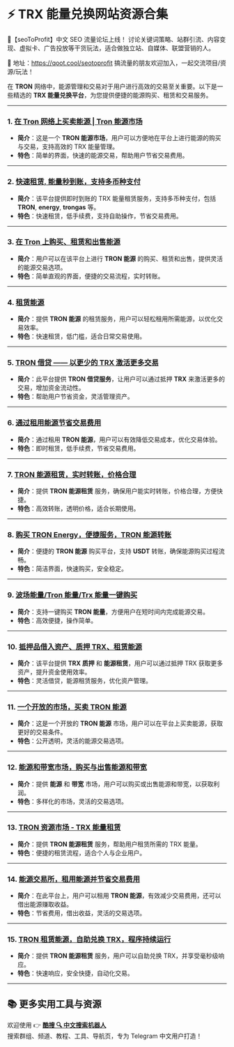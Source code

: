 # ⚡ **TRX 能量兑换网站资源合集**

💬【seoToProfit】中文 SEO 流量论坛上线！
讨论关键词策略、站群引流、内容变现、虚拟卡、广告投放等干货玩法，适合做独立站、自媒体、联盟营销的人。

📌 地址：https://qoot.cool/seotoprofit
搞流量的朋友欢迎加入，一起交流项目/资源/玩法！

在 **TRON** 网络中，能源管理和交易对于用户进行高效的交易至关重要。以下是一些精选的 **TRX 能量兑换平台**，为您提供便捷的能源购买、租赁和交易服务。

---

### 1. [**在 Tron 网络上买卖能源 | Tron 能源市场**](https://qoot.cool/HBlkvt)
- **简介**：这是一个 **TRON 能源市场**，用户可以方便地在平台上进行能源的购买与交易，支持高效的 TRX 能量管理。
- **特色**：简单的界面，快速的能源交易，帮助用户节省交易费用。

---

### 2. [**快速租赁, 能量秒到账，支持多币种支付**](https://qoot.cool/Yu2HVO)
- **简介**：该平台提供即时到账的 TRX 能量租赁服务，支持多币种支付，包括 **TRON**, **energy**, **trongas** 等。
- **特色**：快速租赁，低手续费，支持自助操作，节省交易费用。

---

### 3. [**在 Tron 上购买、租赁和出售能源**](https://qoot.cool/wYwm7T)
- **简介**：用户可以在该平台上进行 **TRON 能源** 的购买、租赁和出售，提供灵活的能源交易选项。
- **特色**：简单直观的界面，便捷的交易流程，实时转账。

---

### 4. [**租赁能源**](https://qoot.cool/PVQUiB)
- **简介**：提供 **TRON 能源** 的租赁服务，用户可以轻松租用所需能源，以优化交易效率。
- **特色**：快速租赁，低门槛，适合日常交易使用。

---

### 5. [**TRON 借贷 —— 以更少的 TRX 激活更多交易**](https://qoot.cool/oZH3ER)
- **简介**：此平台提供 **TRON 借贷服务**，让用户可以通过抵押 **TRX** 来激活更多的交易，增加资金流动性。
- **特色**：帮助用户节省资金，灵活管理资产。

---

### 6. [**通过租用能源节省交易费用**](https://qoot.cool/z0Pemy)
- **简介**：通过租用 **TRON 能源**，用户可以有效降低交易成本，优化交易体验。
- **特色**：即时租赁，低手续费，节省交易费用。

---

### 7. [**TRON 能源租赁，实时转账，价格合理**](https://qoot.cool/NKYEEn)
- **简介**：提供 **TRON 能源租赁** 服务，确保用户能实时转账，价格合理，方便快捷。
- **特色**：高效转账，透明价格，适合长期使用。

---

### 8. [**购买 TRON Energy，便捷服务，TRON 能源转账**](https://qoot.cool/MfreeTX)
- **简介**：便捷的 **TRON 能源** 购买平台，支持 **USDT** 转账，确保能源购买过程流畅。
- **特色**：简洁界面，快速购买，安全稳定。

---

### 9. [**波场能量/Tron 能量/Trx 能量一键购买**](https://qoot.cool/eIDBIG)
- **简介**：支持一键购买 **TRON 能量**，方便用户在短时间内完成能源交易。
- **特色**：高效便捷，操作简单。

---

### 10. [**抵押品借入资产、质押 TRX、租赁能源**](https://qoot.cool/IK9Rwl)
- **简介**：该平台提供 **TRX 质押** 和 **能源租赁**，用户可以通过抵押 TRX 获取更多资产，提升资金使用效率。
- **特色**：灵活借贷，能源租赁服务，优化资产管理。

---

### 11. [**一个开放的市场，买卖 TRON 能源**](https://qoot.cool/Opt8DV)
- **简介**：这是一个开放的 **TRON 能源** 市场，用户可以在平台上买卖能源，获取更好的交易条件。
- **特色**：公开透明，灵活的能源交易选项。

---

### 12. [**能源和带宽市场，购买与出售能源和带宽**](https://qoot.cool/7sU8Wz)
- **简介**：提供 **能源** 和 **带宽** 市场，用户可以购买或出售能源和带宽，以获取利润。
- **特色**：多样化的市场，灵活的交易选项。

---

### 13. [**TRON 资源市场 - TRX 能量租赁**](https://qoot.cool/TcGp2m)
- **简介**：提供 **TRON 能源租赁** 服务，帮助用户租赁所需的 TRX 能量。
- **特色**：便捷的租赁流程，适合个人与企业用户。

---

### 14. [**能源交易所，租用能源并节省交易费用**](https://qoot.cool/UrJL3O)
- **简介**：在此平台上，用户可以租用 **TRON 能源**，有效减少交易费用，还可以借出能源赚取收益。
- **特色**：节省费用，借出收益，灵活的交易选项。

---

### 15. [**TRON 租赁能源，自助兑换 TRX，程序持续运行**](https://qoot.cool/8GF5ob)
- **简介**：提供 **TRON 能源租赁** 服务，用户可以自助兑换 TRX，并享受毫秒级响应。
- **特色**：快速响应，安全快捷，自动化交易。

---

## 📚 **更多实用工具与资源**

欢迎使用 👉 [**酷搜 🔍 中文搜索机器人**](https://qoot.cool/SearchRobot)  
搜索群组、频道、教程、工具、导航页，专为 Telegram 中文用户打造！
